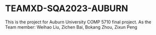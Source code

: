 # TEAMXD-SQA2023-AUBURN

This is the project for Auburn University COMP 5710 final project.
As the Team member: Weihao Liu, Zichen Bai, Bokang Zhou, Zixun Peng
